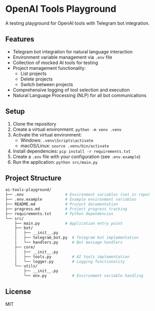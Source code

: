 # OpenAI Tools Playground

A testing playground for OpenAI tools with Telegram bot integration.

## Features

- Telegram bot integration for natural language interaction
- Environment variable management via `.env` file
- Collection of mocked AI tools for testing
- Project management functionality:
  - List projects
  - Delete projects
  - Switch between projects
- Comprehensive logging of tool selection and execution
- Natural Language Processing (NLP) for all bot communications

## Setup

1. Clone the repository
2. Create a virtual environment: `python -m venv .venv`
3. Activate the virtual environment:
   - Windows: `.venv\Scripts\activate`
   - macOS/Linux: `source .venv/bin/activate`
4. Install dependencies: `pip install -r requirements.txt`
5. Create a `.env` file with your configuration (see `.env.example`)
6. Run the application: `python src/main.py`

## Project Structure

```bash
ai-tools-playground/
├── .env                  # Environment variables (not in repo)
├── .env.example          # Example environment variables
├── README.md             # Project documentation
├── progress.md           # Project progress tracking
├── requirements.txt      # Python dependencies
└── src/
    ├── main.py           # Application entry point
    ├── bot/
    │   ├── __init__.py
    │   ├── telegram_bot.py  # Telegram bot implementation
    │   └── handlers.py      # Bot message handlers
    ├── core/
    │   ├── __init__.py
    │   ├── tools.py         # AI tools implementation
    │   └── logger.py        # Logging functionality
    └── utils/
        ├── __init__.py
        └── env.py           # Environment variable handling
```

## License

MIT
